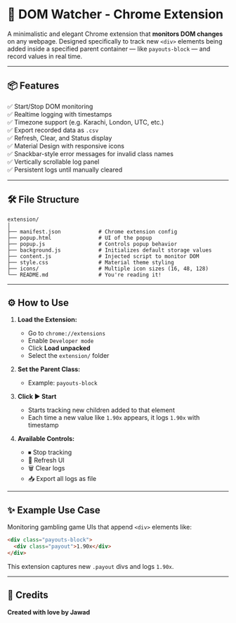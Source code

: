 # 🧩 DOM Watcher - Chrome Extension

A minimalistic and elegant Chrome extension that **monitors DOM changes** on any webpage. Designed specifically to track new `<div>` elements being added inside a specified parent container — like `payouts-block` — and record values in real time.

---

## 📦 Features

✅ Start/Stop DOM monitoring  
✅ Realtime logging with timestamps  
✅ Timezone support (e.g. Karachi, London, UTC, etc.)  
✅ Export recorded data as `.csv`  
✅ Refresh, Clear, and Status display  
✅ Material Design with responsive icons  
✅ Snackbar-style error messages for invalid class names  
✅ Vertically scrollable log panel  
✅ Persistent logs until manually cleared

---

## 🛠 File Structure

```
extension/
│
├── manifest.json            # Chrome extension config
├── popup.html               # UI of the popup
├── popup.js                 # Controls popup behavior
├── background.js            # Initializes default storage values
├── content.js               # Injected script to monitor DOM
├── style.css                # Material theme styling
├── icons/                   # Multiple icon sizes (16, 48, 128)
└── README.md                # You're reading it!
```

---

## ⚙️ How to Use

1. **Load the Extension:**
   - Go to `chrome://extensions`
   - Enable `Developer mode`
   - Click **Load unpacked**
   - Select the `extension/` folder

2. **Set the Parent Class:**
   - Example: `payouts-block`

3. **Click ▶ Start**
   - Starts tracking new children added to that element
   - Each time a new value like `1.90x` appears, it logs `1.90x` with timestamp

4. **Available Controls:**
   - ⏹ Stop tracking
   - 🔁 Refresh UI
   - 🗑 Clear logs
   - 📥 Export all logs as file

---

## ✨ Example Use Case

Monitoring gambling game UIs that append `<div>` elements like:

```html
<div class="payouts-block">
  <div class="payout">1.90x</div>
</div>
```

This extension captures new `.payout` divs and logs `1.90x`.

---

## 🖤 Credits

**Created with love by Jawad**
